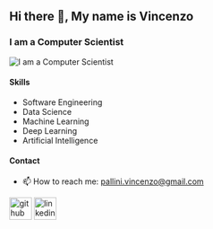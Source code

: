 ## Hi there 👋, My name is Vincenzo
### I am a Computer Scientist 
![I am a Computer Scientist](https://etimg.etb2bimg.com/photo/100062546.cms)

#### Skills
- Software Engineering
- Data Science
- Machine Learning
- Deep Learning
- Artificial Intelligence 

#### Contact
- 📫 How to reach me: pallini.vincenzo@gmail.com


[<img src='https://cdn.jsdelivr.net/npm/simple-icons@3.0.1/icons/github.svg' alt='github' height='40'>](https://github.com/VincenzoPallini)
[<img src='https://cdn.jsdelivr.net/npm/simple-icons@3.0.1/icons/linkedin.svg' alt='linkedin' height='40'>](https://www.linkedin.com/in/vincenzo-pallini-33626110b/)  

